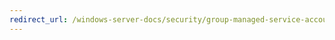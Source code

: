 ```yaml
---
redirect_url: /windows-server-docs/security/group-managed-service-accounts/security-options/user-account-control-run-all-administrators-in-admin-approval-mode.md
---
```

